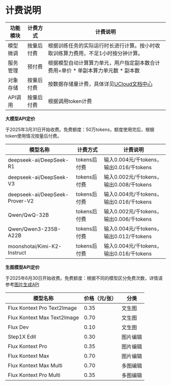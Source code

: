 # **计费说明**



| **功能模块** | **计费方式** | **计费说明**                                                 |
| ------------ | ------------ | ------------------------------------------------------------ |
| 模型微调     | 按量后付费   | 根据训练任务的实际运行时长进行计算。按小时收取训练算力费用，不足1小时按分钟计算。 |
| 服务管理     | 预付费       | 根据模型自动计算算力单元，用户指定副本数合计费用=单价 * 单副本算力单元数 * 副本数 |
| 对象存储     | 按量后付费       | 按数据存储量计费，具体详见[UCloud文档中心](https://docs.ucloud.cn/ufile/bill/new) |
| API调用     | 按量后付费       | 根据调用token计费 |



**大模型API定价**

于2025年3月31日开始收费。免费额度：50万tokens，额度使用完后，根据token使用情况按量后付费。


| **模型名称** | **计费方式** | **计费说明**                                                 |
| ------------ | ------------ | ------------------------------------------------------------ |
| deepseek-ai/DeepSeek-R1 | tokens后付费   |输入0.004元/千tokens，输出0.016/千tokens |
| deepseek-ai/DeepSeek-V3     | tokens后付费   |输入0.002元/千tokens，输出0.008/千tokens |
| deepseek-ai/DeepSeek-Prover-V2 | tokens后付费   |输入0.004元/千tokens，输出0.016/千tokens |
| Qwen/QwQ-32B         | tokens后付费   |输入0.002元/千tokens，输出0.006/千tokens |
| Qwen/Qwen3-235B-A22B | tokens后付费   |输入0.004元/千tokens，输出0.012/千tokens |
| moonshotai/Kimi-K2-Instruct | tokens后付费   |输入0.004元/千tokens，输出0.016/千tokens |


**生图模型API定价**

于2025年6月30日开始收费。免费额度：根据不同的模型区分免费次数，详情请参考[图片生成API](https://docs.ucloud.cn/modelverse/api_doc/image-generation)

| 模型名称                        | 价格（元/张） | 分类     |
|----------------------------------|-----------|----------|
| Flux Kontext Pro Text2Image      | 0.35      | 文生图   |
| Flux Kontext Max Text2Image      | 0.70      | 文生图   |
| Flux Dev                         | 0.10      | 文生图   |
| Step1X Edit                      | 0.30      | 图片编辑 |
| Flux Kontext Pro                 | 0.35      | 图片编辑 |
| Flux Kontext Max                 | 0.70      | 图片编辑 |
| Flux Kontext Max Multi           | 0.70      | 多图编辑 |
| Flux Kontext Pro Multi           | 0.35      | 多图编辑 |
